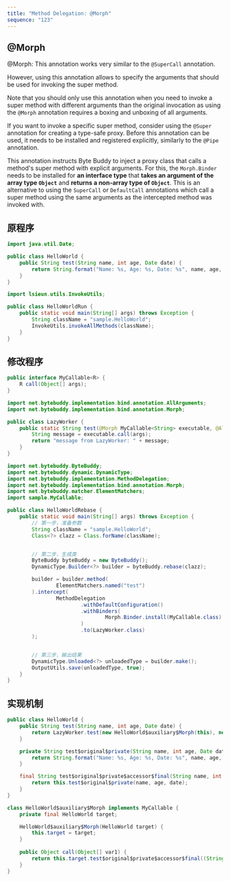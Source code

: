 ```yaml
---
title: "Method Delegation: @Morph"
sequence: "123"
---
```


## @Morph

@Morph: This annotation works very similar to the `@SuperCall` annotation.

However, using this annotation allows to specify the arguments
that should be used for invoking the super method.

Note that you should only use this annotation
when you need to invoke a super method with different arguments than the original invocation
as using the `@Morph` annotation requires a boxing and unboxing of all arguments.

If you want to invoke a specific super method,
consider using the `@Super` annotation for creating a type-safe proxy.
Before this annotation can be used, it needs to be installed and registered explicitly,
similarly to the `@Pipe` annotation.

This annotation instructs Byte Buddy to inject a proxy class
that calls a method's super method with explicit arguments.
For this, the `Morph.Binder` needs to be installed for **an interface type**
that **takes an argument of the array type `Object`** and **returns a non-array type of `Object`**.
This is an alternative to using the `SuperCall` or `DefaultCall` annotations
which call a super method using the same arguments as the intercepted method was invoked with.

## 原程序

```java
import java.util.Date;

public class HelloWorld {
    public String test(String name, int age, Date date) {
        return String.format("Name: %s, Age: %s, Date: %s", name, age, date);
    }
}
```

```java
import lsieun.utils.InvokeUtils;

public class HelloWorldRun {
    public static void main(String[] args) throws Exception {
        String className = "sample.HelloWorld";
        InvokeUtils.invokeAllMethods(className);
    }
}
```

## 修改程序

```java
public interface MyCallable<R> {
    R call(Object[] args);
}
```

```java
import net.bytebuddy.implementation.bind.annotation.AllArguments;
import net.bytebuddy.implementation.bind.annotation.Morph;

public class LazyWorker {
    public static String test(@Morph MyCallable<String> executable, @AllArguments Object[] args) {
        String message = executable.call(args);
        return "message from LazyWorker: " + message;
    }
}
```

```java
import net.bytebuddy.ByteBuddy;
import net.bytebuddy.dynamic.DynamicType;
import net.bytebuddy.implementation.MethodDelegation;
import net.bytebuddy.implementation.bind.annotation.Morph;
import net.bytebuddy.matcher.ElementMatchers;
import sample.MyCallable;

public class HelloWorldRebase {
    public static void main(String[] args) throws Exception {
        // 第一步，准备参数
        String className = "sample.HelloWorld";
        Class<?> clazz = Class.forName(className);


        // 第二步，生成类
        ByteBuddy byteBuddy = new ByteBuddy();
        DynamicType.Builder<?> builder = byteBuddy.rebase(clazz);

        builder = builder.method(
                ElementMatchers.named("test")
        ).intercept(
                MethodDelegation
                        .withDefaultConfiguration()
                        .withBinders(
                                Morph.Binder.install(MyCallable.class)
                        )
                        .to(LazyWorker.class)
        );


        // 第三步，输出结果
        DynamicType.Unloaded<?> unloadedType = builder.make();
        OutputUtils.save(unloadedType, true);
    }
}
```

## 实现机制

```java
public class HelloWorld {
    public String test(String name, int age, Date date) {
        return LazyWorker.test(new HelloWorld$auxiliary$Morph(this), new Object[]{name, age, date});
    }

    private String test$original$private(String name, int age, Date date) {
        return String.format("Name: %s, Age: %s, Date: %s", name, age, date);
    }

    final String test$original$private$accessor$final(String name, int age, Date date) {
        return this.test$original$private(name, age, date);
    }
}
```

```java
class HelloWorld$auxiliary$Morph implements MyCallable {
    private final HelloWorld target;

    HelloWorld$auxiliary$Morph(HelloWorld target) {
        this.target = target;
    }
    
    public Object call(Object[] var1) {
        return this.target.test$original$private$accessor$final((String)var1[0], (Integer)var1[1], (Date)var1[2]);
    }
}
```

